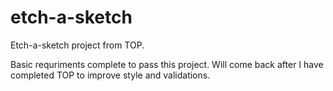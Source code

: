 # etch-a-sketch

Etch-a-sketch project from TOP. 

Basic requriments complete to pass this project. Will come back after I have completed TOP to improve style and validations. 
